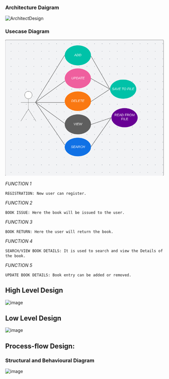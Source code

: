 ### Architecture Daigram 



![ArchitectDesign](https://user-images.githubusercontent.com/86191206/130478854-99952b6f-5a63-4baa-b7c0-3f8515af832b.png)



### Usecase Diagram

![](https://github.com/BhavanSekar/SDLC_9_Winterfell-LibraryManagement/blob/main/2_Design/USE%20CASE%20DIAGRAM.PNG)



*FUNCTION 1*

    REGISTRATION: New user can register.
    
*FUNCTION 2*

    BOOK ISSUE: Here the book will be issued to the user.
    
*FUNCTION 3*

    BOOK RETURN: Here the user will return the book.
    
*FUNCTION 4*

    SEARCH/VIEW BOOK DETAILS: It is used to search and view the Details of the book.
    
*FUNCTION 5*

    UPDATE BOOK DETAILS: Book entry can be added or removed.
    
 ## High Level Design
 
![image](https://user-images.githubusercontent.com/69230664/124642199-33851400-dead-11eb-8b47-92e8404dc6fe.png)
   
 ## Low Level Design

 ![image](https://user-images.githubusercontent.com/69230664/124647078-1ce1bb80-deb3-11eb-9e02-0e8794b65858.png)
 
 ## Process-flow Design:
 
### Structural and Behavioural Diagram
 
![image](https://user-images.githubusercontent.com/69230664/124633784-4397f600-dea3-11eb-9989-55eff0223957.png)


